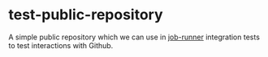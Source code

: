 # test-public-repository

A simple public repository which we can use in [job-runner](https://github.com/opensafely-core/job-runner)
integration tests to test interactions with Github.
